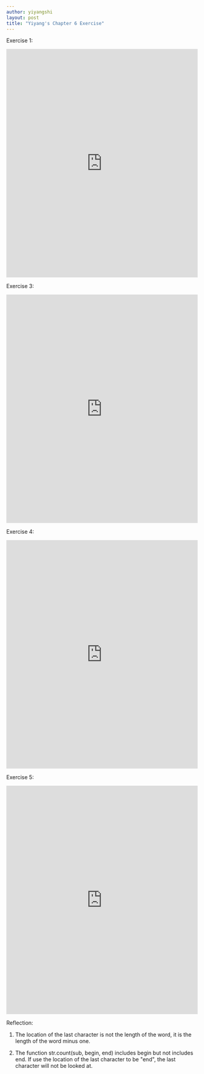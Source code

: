 ```yaml
---
author: yiyangshi
layout: post
title: "Yiyang's Chapter 6 Exercise"
---
```


Exercise 1:
<iframe src="https://trinket.io/embed/python/caee313d3b" width="100%" height="600" frameborder="0" marginwidth="0" marginheight="0" allowfullscreen></iframe>

Exercise 3:
<iframe src="https://trinket.io/embed/python/ba3331785f" width="100%" height="600" frameborder="0" marginwidth="0" marginheight="0" allowfullscreen></iframe>

Exercise 4:
<iframe src="https://trinket.io/embed/python/709820c738" width="100%" height="600" frameborder="0" marginwidth="0" marginheight="0" allowfullscreen></iframe>

Exercise 5:
<iframe src="https://trinket.io/embed/python/b1c453fc84" width="100%" height="600" frameborder="0" marginwidth="0" marginheight="0" allowfullscreen></iframe>

Reflection:

1. The location of the last character is not the length of the word, it is the length of the word minus one.

2. The function str.count(sub, begin, end) includes begin but not includes end. If use the location of the last character to be "end", the last character will not be looked at.
